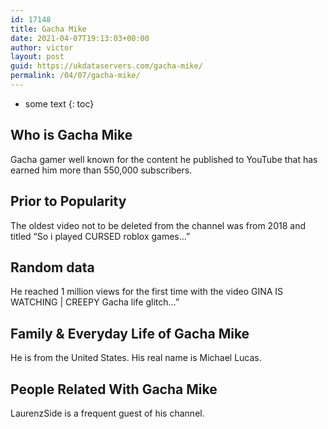 ```yaml
---
id: 17148
title: Gacha Mike
date: 2021-04-07T19:13:03+00:00
author: victor
layout: post
guid: https://ukdataservers.com/gacha-mike/
permalink: /04/07/gacha-mike/
---
```


* some text
{: toc}


## Who is Gacha Mike



Gacha gamer well known for the content he published to YouTube that has earned him more than 550,000 subscribers.

                
                
                
## Prior to Popularity



The oldest video not to be deleted from the channel was from 2018 and titled &#8220;So i played CURSED roblox games&#8230;&#8221;

                
                
                
## Random data



He reached 1 million views for the first time with the video GINA IS WATCHING | CREEPY Gacha life glitch&#8230;&#8221;

                
                
                
## Family & Everyday Life of Gacha Mike



He is from the United States. His real name is Michael Lucas.

                
                
                
## People Related With Gacha Mike



LaurenzSide is a frequent guest of his channel.

                
              
            
          
          
          
